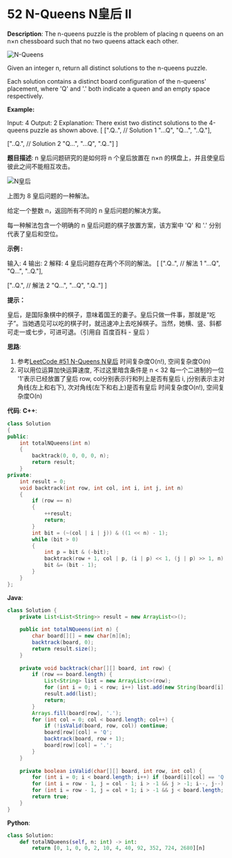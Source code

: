 # 52 N-Queens N皇后 II

__Description__:
The n-queens puzzle is the problem of placing n queens on an n×n chessboard such that no two queens attack each other.

![N-Queens](https://upload-images.jianshu.io/upload_images/16639143-217a2ebb9e01005d.png?imageMogr2/auto-orient/strip%7CimageView2/2/w/1240)

Given an integer n, return all distinct solutions to the n-queens puzzle.

Each solution contains a distinct board configuration of the n-queens' placement, where 'Q' and '.' both indicate a queen and an empty space respectively.

__Example:__

Input: 4
Output: 2
Explanation: There exist two distinct solutions to the 4-queens puzzle as shown above.
[
 [".Q..",  // Solution 1
  "...Q",
  "Q...",
  "..Q."],

 ["..Q.",  // Solution 2
  "Q...",
  "...Q",
  ".Q.."]
]

__题目描述__:
n 皇后问题研究的是如何将 n 个皇后放置在 n×n 的棋盘上，并且使皇后彼此之间不能相互攻击。

![N皇后](https://upload-images.jianshu.io/upload_images/16639143-e8d82eafb426fa65.png?imageMogr2/auto-orient/strip%7CimageView2/2/w/1240)

上图为 8 皇后问题的一种解法。

给定一个整数 n，返回所有不同的 n 皇后问题的解决方案。

每一种解法包含一个明确的 n 皇后问题的棋子放置方案，该方案中 'Q' 和 '.' 分别代表了皇后和空位。

__示例 :__

输入: 4
输出: 2
解释: 4 皇后问题存在两个不同的解法。
[
 [".Q..",  // 解法 1
  "...Q",
  "Q...",
  "..Q."],

 ["..Q.",  // 解法 2
  "Q...",
  "...Q",
  ".Q.."]
]

__提示：__

皇后，是国际象棋中的棋子，意味着国王的妻子。皇后只做一件事，那就是“吃子”。当她遇见可以吃的棋子时，就迅速冲上去吃掉棋子。当然，她横、竖、斜都可走一或七步，可进可退。（引用自 百度百科 - 皇后 ）

__思路__:

1. 参考[LeetCode #51 N-Queens N皇后](https://www.jianshu.com/p/1fab602b7523)
时间复杂度O(n!), 空间复杂度O(n)
2. 可以用位运算加快运算速度, 不过这里暗含条件是 n < 32
每一个二进制的一位 '1'表示已经放置了皇后
row, col分别表示行和列上是否有皇后
i, j分别表示主对角线(左上和右下), 次对角线(左下和右上)是否有皇后
时间复杂度O(n!), 空间复杂度O(n)

__代码__:
__C++__:

```C++
class Solution 
{
public:
    int totalNQueens(int n) 
    {
        backtrack(0, 0, 0, 0, n);
        return result;
    }
private:
    int result = 0;
    void backtrack(int row, int col, int i, int j, int n)
    {
        if (row == n)
        {
            ++result;
            return;
        }
        int bit = (~(col | i | j)) & ((1 << n) - 1);
        while (bit > 0)
        {
            int p = bit & (-bit);
            backtrack(row + 1, col | p, (i | p) << 1, (j | p) >> 1, n);
            bit &= (bit - 1);
        }
    }
};
```

__Java__:

```Java
class Solution {
    private List<List<String>> result = new ArrayList<>();
    
    public int totalNQueens(int n) {
        char board[][] = new char[n][n];
        backtrack(board, 0);
        return result.size();
    }
    
    private void backtrack(char[][] board, int row) {
        if (row == board.length) {
            List<String> list = new ArrayList<>(row);
            for (int i = 0; i < row; i++) list.add(new String(board[i]));
            result.add(list);
            return;
        }
        Arrays.fill(board[row], '.');
        for (int col = 0; col < board.length; col++) {
            if (!isValid(board, row, col)) continue;
            board[row][col] = 'Q';
            backtrack(board, row + 1);
            board[row][col] = '.';
        }
    }
    
    private boolean isValid(char[][] board, int row, int col) {
        for (int i = 0; i < board.length; i++) if (board[i][col] == 'Q') return false;
        for (int i = row - 1, j = col - 1; i > -1 && j > -1; i--, j--) if (board[i][j] == 'Q') return false;
        for (int i = row - 1, j = col + 1; i > -1 && j < board.length; i--, j++) if (board[i][j] == 'Q') return false;
        return true;
    }
}
```

__Python__:

```Python
class Solution:
    def totalNQueens(self, n: int) -> int:
        return [0, 1, 0, 0, 2, 10, 4, 40, 92, 352, 724, 2680][n]
```
